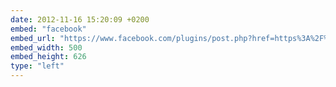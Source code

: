 ```yaml
---
date: 2012-11-16 15:20:09 +0200
embed: "facebook"
embed_url: "https://www.facebook.com/plugins/post.php?href=https%3A%2F%2Fwww.facebook.com%2Fmedia%2Fset%2F%3Fset%3Da.196400583818561.23769.192737880851498%26type%3D3&width=500"
embed_width: 500
embed_height: 626
type: "left"
---
```

